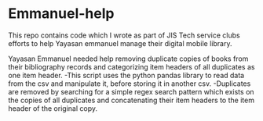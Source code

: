 # Emmanuel-help
This repo contains code which I wrote as part of JIS Tech service clubs efforts to help Yayasan emmanuel manage their digital mobile library.

Yayasan Emmanuel needed help removing duplicate copies of books from their bibliography records and categorizing item headers of all duplicates as one item header. 
-This script uses the python pandas library to read data from the csv and manipulate it, before storing it in another csv.
-Duplicates are removed by searching for a simple regex search pattern which exists on the copies of all duplicates and concatenating their item headers to the item header of the original copy.
